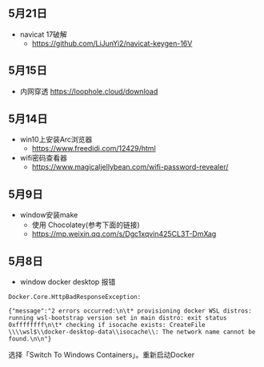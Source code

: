 ## 5月21日
- navicat 17破解
  - https://github.com/LiJunYi2/navicat-keygen-16V
## 5月15日
- 内网穿透 https://loophole.cloud/download
## 5月14日
- win10上安装Arc浏览器
  - https://www.freedidi.com/12429/html
- wifi密码查看器
  - https://www.magicaljellybean.com/wifi-password-revealer/
## 5月9日
- window安装make
  - 使用 Chocolatey(参考下面的链接)
  - https://mp.weixin.qq.com/s/Dgc1xqvin425CL3T-DmXag
## 5月8日
- window docker desktop 报错
```
Docker.Core.HttpBadResponseException:

{"message":"2 errors occurred:\n\t* provisioning docker WSL distros: running wsl-bootstrap version set in main distro: exit status 0xffffffff\n\t* checking if isocache exists: CreateFile \\\\wsl$\\docker-desktop-data\\isocache\\: The network name cannot be found.\n\n"}

```
选择「Switch To Windows Containers」。重新启动Docker 

